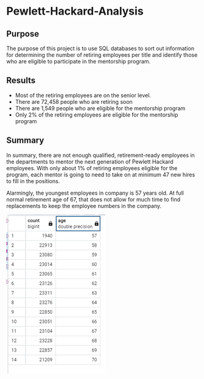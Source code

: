 # Pewlett-Hackard-Analysis

## Purpose
The purpose of this project is to use SQL databases to sort out information for determining the number of retiring employees per title and identify those who are eligible to participate in the mentorship program.

## Results
- Most of the retiring employees are on the senior level. 
- There are 72,458 people who are retiring soon   
- There are 1,549 people who are eligible for the mentorship program 
- Only 2% of the retiring employees are eligible for the mentorship program 

## Summary

In summary, there are not enough qualified, retirement-ready employees in the departments to mentor the next generation of Pewlett Hackard employees. With only about 1% of retiring employees eligible for the program, each mentor is going to need to take on at minimum 47 new hires to fill in the positions. 

Alarmingly, the youngest employees in company is 57 years old. At full normal retirement age of 67, that does not allow for much time to find replacements to keep the employee numbers in the company. 

![Ages of employees](https://github.com/jennymvo/Pewlett-Hackard-Analysis/blob/main/images/ages.png)

